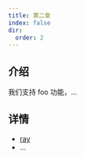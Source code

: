 ```yaml
---
title: 第二章
index: false
dir:
  order: 2
---
```


## 介绍

我们支持 foo 功能，...

## 详情

- [ray](ray.md)
- ...
